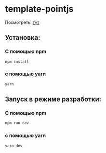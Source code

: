 # template-pointjs


Посмотреть: [тут](https://weldone-dev.github.io/template-pointjs)

## Установка:

### C помощью npm
```bash
npm install 
```
### с помощью yarn
```bash
yarn
```

## Запуск в режиме разработки:
### C помощью npm
```bash
npm run dev 
```
### с помощью yarn
```bash
yarn dev
```


